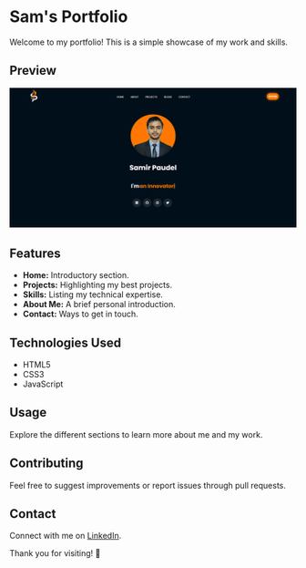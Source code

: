 # Sam's Portfolio

Welcome to my portfolio! This is a simple showcase of my work and skills.

## Preview
![Portfolio Preview](assets/pcpreview.png)

## Features
- **Home:** Introductory section.
- **Projects:** Highlighting my best projects.
- **Skills:** Listing my technical expertise.
- **About Me:** A brief personal introduction.
- **Contact:** Ways to get in touch.

## Technologies Used
- HTML5
- CSS3
- JavaScript

## Usage
Explore the different sections to learn more about me and my work.

## Contributing
Feel free to suggest improvements or report issues through pull requests.

## Contact
Connect with me on [LinkedIn](https://www.linkedin.com/in/sampdl).

Thank you for visiting! 🚀
